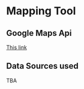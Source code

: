# Mapping Tool

## Google Maps Api
[This link](https://developers.google.com/maps/documentation/javascript/) 

## Data Sources used
TBA